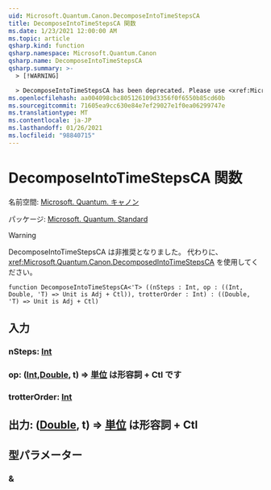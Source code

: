 ```yaml
---
uid: Microsoft.Quantum.Canon.DecomposeIntoTimeStepsCA
title: DecomposeIntoTimeStepsCA 関数
ms.date: 1/23/2021 12:00:00 AM
ms.topic: article
qsharp.kind: function
qsharp.namespace: Microsoft.Quantum.Canon
qsharp.name: DecomposeIntoTimeStepsCA
qsharp.summary: >-
  > [!WARNING]

  > DecomposeIntoTimeStepsCA has been deprecated. Please use <xref:Microsoft.Quantum.Canon.DecomposedIntoTimeStepsCA> instead.
ms.openlocfilehash: aa004098cbc805126109d3356f0f6550b85cd60b
ms.sourcegitcommit: 71605ea9cc630e84e7ef29027e1f0ea06299747e
ms.translationtype: MT
ms.contentlocale: ja-JP
ms.lasthandoff: 01/26/2021
ms.locfileid: "98840715"
---
```

# <a name="decomposeintotimestepsca-function"></a>DecomposeIntoTimeStepsCA 関数

名前空間: [Microsoft. Quantum. キャノン](xref:Microsoft.Quantum.Canon)

パッケージ: [Microsoft. Quantum. Standard](https://nuget.org/packages/Microsoft.Quantum.Standard)


> [!WARNING]
> DecomposeIntoTimeStepsCA は非推奨となりました。 代わりに、<xref:Microsoft.Quantum.Canon.DecomposedIntoTimeStepsCA> を使用してください。



```qsharp
function DecomposeIntoTimeStepsCA<'T> ((nSteps : Int, op : ((Int, Double, 'T) => Unit is Adj + Ctl)), trotterOrder : Int) : ((Double, 'T) => Unit is Adj + Ctl)
```


## <a name="input"></a>入力

### <a name="nsteps--int"></a>nSteps: [Int](xref:microsoft.quantum.lang-ref.int)




### <a name="op--intdoublet--unit--is-adj--ctl"></a>op: ([Int](xref:microsoft.quantum.lang-ref.int),[Double](xref:microsoft.quantum.lang-ref.double), t) => [単位](xref:microsoft.quantum.lang-ref.unit)  は形容詞 + Ctl です




### <a name="trotterorder--int"></a>trotterOrder: [Int](xref:microsoft.quantum.lang-ref.int)





## <a name="output--doublet--unit--is-adj--ctl"></a>出力: ([Double](xref:microsoft.quantum.lang-ref.double), t) => [単位](xref:microsoft.quantum.lang-ref.unit)  は形容詞 + Ctl



## <a name="type-parameters"></a>型パラメーター

### <a name="t"></a>&

